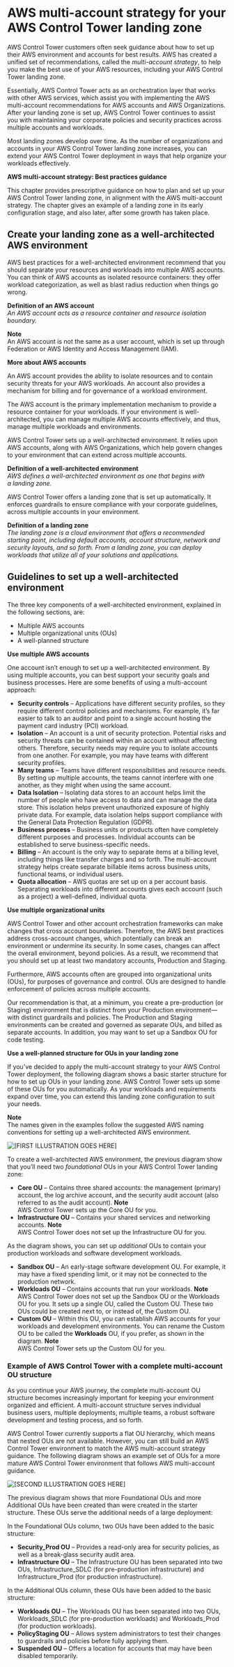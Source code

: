 # AWS multi\-account strategy for your AWS Control Tower landing zone<a name="aws-multi-account-landing-zone"></a>

AWS Control Tower customers often seek guidance about how to set up their AWS environment and accounts for best results\. AWS has created a unified set of recommendations, called the *multi\-account strategy*, to help you make the best use of your AWS resources, including your AWS Control Tower landing zone\.

Essentially, AWS Control Tower acts as an orchestration layer that works with other AWS services, which assist you with implementing the AWS multi\-account recommendations for AWS accounts and AWS Organizations\. After your landing zone is set up, AWS Control Tower continues to assist you with maintaining your corporate policies and security practices across multiple accounts and workloads\.

Most landing zones develop over time\. As the number of organizations and accounts in your AWS Control Tower landing zone increases, you can extend your AWS Control Tower deployment in ways that help organize your workloads effectively\. 

**AWS multi\-account strategy: Best practices guidance**

This chapter provides prescriptive guidance on how to plan and set up your AWS Control Tower landing zone, in alignment with the AWS multi\-account strategy\. The chapter gives an example of a landing zone in its early configuration stage, and also later, after some growth has taken place\.

## Create your landing zone as a well\-architected AWS environment<a name="multi-account-guidance"></a>

AWS best practices for a well\-architected environment recommend that you should separate your resources and workloads into multiple AWS accounts\. You can think of AWS accounts as isolated resource containers: they offer workload categorization, as well as blast radius reduction when things go wrong\.

**Definition of an AWS account**  
*An AWS account acts as a resource container and resource isolation boundary\.*

**Note**  
An AWS account is not the same as a user account, which is set up through Federation or AWS Identity and Access Management \(IAM\)\.

**More about AWS accounts**

An AWS account provides the ability to isolate resources and to contain security threats for your AWS workloads\. An account also provides a mechanism for billing and for governance of a workload environment\.

The AWS account is the primary implementation mechanism to provide a resource container for your workloads\. If your environment is well\-architected, you can manage multiple AWS accounts effectively, and thus, manage multiple workloads and environments\.

AWS Control Tower sets up a well\-architected environment\. It relies upon AWS accounts, along with AWS Organizations, which help govern changes to your environment that can extend across multiple accounts\.

**Definition of a well\-architected environment**  
*AWS defines a well\-architected environment as one that begins with a landing zone\.*

AWS Control Tower offers a landing zone that is set up automatically\. It enforces guardrails to ensure compliance with your corporate guidelines, across multiple accounts in your environment\.

**Definition of a landing zone**  
*The landing zone is a cloud environment that offers a recommended starting point, including default accounts, account structure, network and security layouts, and so forth\. From a landing zone, you can deploy workloads that utilize all of your solutions and applications\.*

## Guidelines to set up a well\-architected environment<a name="guidelines-for-multi-account-setup"></a>

The three key components of a well\-architected environment, explained in the following sections, are:
+ Multiple AWS accounts
+ Multiple organizational units \(OUs\)
+ A well\-planned structure

**Use multiple AWS accounts**

One account isn’t enough to set up a well\-architected environment\. By using multiple accounts, you can best support your security goals and business processes\. Here are some benefits of using a multi\-account approach:
+ **Security controls** – Applications have different security profiles, so they require different control policies and mechanisms\. For example, it’s far easier to talk to an auditor and point to a single account hosting the payment card industry \(PCI\) workload\.
+ **Isolation** – An account is a unit of security protection\. Potential risks and security threats can be contained within an account without affecting others\. Therefore, security needs may require you to isolate accounts from one another\. For example, you may have teams with different security profiles\.
+ **Many teams** – Teams have different responsibilities and resource needs\. By setting up multiple accounts, the teams cannot interfere with one another, as they might when using the same account\.
+ **Data Isolation** – Isolating data stores to an account helps limit the number of people who have access to data and can manage the data store\. This isolation helps prevent unauthorized exposure of highly private data\. For example, data isolation helps support compliance with the General Data Protection Regulation \(GDPR\)\.
+ **Business process** – Business units or products often have completely different purposes and processes\. Individual accounts can be established to serve business\-specific needs\.
+ **Billing** – An account is the only way to separate items at a billing level, including things like transfer charges and so forth\. The multi\-account strategy helps create separate billable items across business units, functional teams, or individual users\.
+ **Quota allocation** – AWS quotas are set up on a per account basis\. Separating workloads into different accounts gives each account \(such as a project\) a well\-defined, individual quota\.

**Use multiple organizational units**

AWS Control Tower and other account orchestration frameworks can make changes that cross account boundaries\. Therefore, the AWS best practices address cross\-account changes, which potentially can break an environment or undermine its security\. In some cases, changes can affect the overall environment, beyond policies\. As a result, we recommend that you should set up at least two mandatory accounts, Production and Staging\.

Furthermore, AWS accounts often are grouped into organizational units \(OUs\), for purposes of governance and control\. OUs are designed to handle enforcement of policies across multiple accounts\.

Our recommendation is that, at a minimum, you create a pre\-production \(or Staging\) environment that is distinct from your Production environment—with distinct guardrails and policies\. The Production and Staging environments can be created and governed as separate OUs, and billed as separate accounts\. In addition, you may want to set up a Sandbox OU for code testing\.

**Use a well\-planned structure for OUs in your landing zone**

If you’ve decided to apply the multi\-account strategy to your AWS Control Tower deployment, the following diagram shows a basic starter structure for how to set up OUs in your landing zone\. AWS Control Tower sets up some of these OUs for you automatically\. As your workloads and requirements expand over time, you can extend this landing zone configuration to suit your needs\.

**Note**  
The names given in the examples follow the suggested AWS naming conventions for setting up a well\-architected AWS environment\.

![\[FIRST ILLUSTRATION GOES HERE\]](http://docs.aws.amazon.com/controltower/latest/userguide/images/first-figure.png)

To create a well\-architected AWS environment, the previous diagram show that you’ll need two *foundational* OUs in your AWS Control Tower landing zone:
+ **Core OU** – Contains three shared accounts: the management \(primary\) account, the log archive account, and the security audit account \(also referred to as the audit account\)\.
**Note**  
AWS Control Tower sets up the Core OU for you\.
+ **Infrastructure OU** – Contains your shared services and networking accounts\.
**Note**  
AWS Control Tower does not set up the Infrastructure OU for you\.

As the diagram shows, you can set up *additional* OUs to contain your production workloads and software development workloads\.
+ **Sandbox OU** – An early\-stage software development OU\. For example, it may have a fixed spending limit, or it may not be connected to the production network\.
+ **Workloads OU** – Contains accounts that run your workloads\.
**Note**  
AWS Control Tower does not set up the Sandbox OU or the Workloads OU for you\. It sets up a single OU, called the Custom OU\. These two OUs could be created next to, or instead of, the Custom OU\.
+ **Custom OU** – Within this OU, you can establish AWS accounts for your workloads and development environments\. You can rename the Custom OU to be called the **Workloads** OU, if you prefer, as shown in the diagram\.
**Note**  
AWS Control Tower sets up the Custom OU for you\.

### Example of AWS Control Tower with a complete multi\-account OU structure<a name="guidelines-for-full-multi-account"></a>

As you continue your AWS journey, the complete multi\-account OU structure becomes increasingly important for keeping your environment organized and efficient\. A multi\-account structure serves individual business users, multiple deployments, multiple teams, a robust software development and testing process, and so forth\.

AWS Control Tower currently supports a flat OU hierarchy, which means that nested OUs are not available\. However, you can still build an AWS Control Tower environment to match the AWS multi\-account strategy guidance\. The following diagram shows an example set of OUs for a more mature AWS Control Tower environment that follows AWS multi\-account guidance\.

![\[SECOND ILLUSTRATION GOES HERE\]](http://docs.aws.amazon.com/controltower/latest/userguide/images/second-figure.png)

The previous diagram shows that more Foundational OUs and more Additional OUs have been created than were created in the starter structure\. These OUs serve the additional needs of a large deployment:

In the Foundational OUs column, two OUs have been added to the basic structure:
+ **Security\_Prod OU** – Provides a read\-only area for security policies, as well as a break\-glass security audit area\.
+ **Infrastructure OU** – The Infrastructure OU has been separated into two OUs, Infrastructure\_SDLC \(for pre\-production infrastructure\) and Infrastructure\_Prod \(for production infrastructure\)\.

In the Additional OUs column, these OUs have been added to the basic structure: 
+ **Workloads OU** – The Workloads OU has been separated into two OUs, Workloads\_SDLC \(for pre\-production workloads\) and Workloads\_Prod \(for production workloads\)\.
+ **PolicyStaging OU** – Allows system administrators to test their changes to guardrails and policies before fully applying them\.
+ **Suspended OU** – Offers a location for accounts that may have been disabled temporarily\.